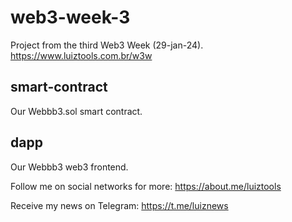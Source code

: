 # web3-week-3
Project from the third Web3 Week (29-jan-24). https://www.luiztools.com.br/w3w

## smart-contract
Our Webbb3.sol smart contract.

## dapp
Our Webbb3 web3 frontend.

Follow me on social networks for more: https://about.me/luiztools

Receive my news on Telegram: https://t.me/luiznews